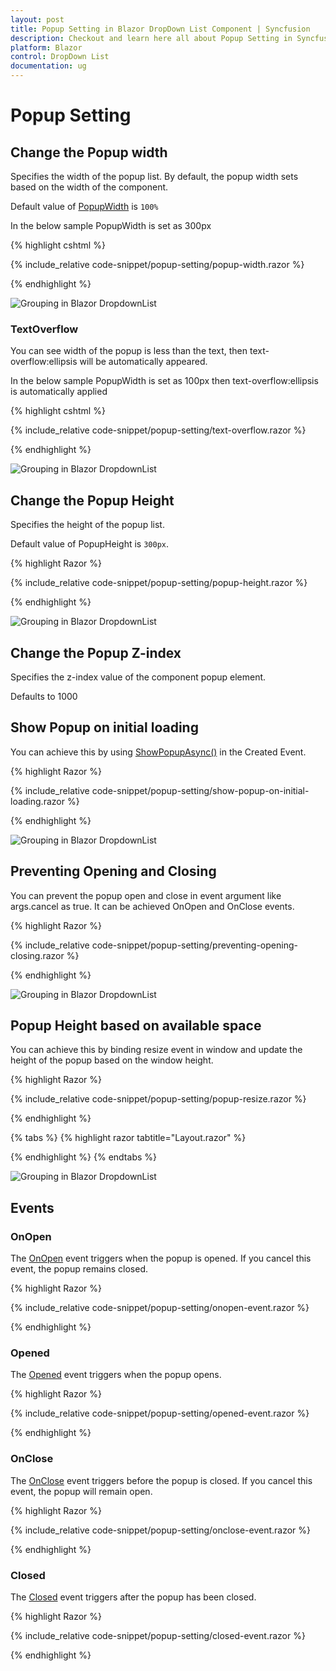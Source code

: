 ```yaml
---
layout: post
title: Popup Setting in Blazor DropDown List Component | Syncfusion
description: Checkout and learn here all about Popup Setting in Syncfusion Blazor DropDown List component and much more.
platform: Blazor
control: DropDown List
documentation: ug
---
```


# Popup Setting

## Change the Popup width

Specifies the width of the popup list. By default, the popup width sets based on the width of the component.

Default value of [PopupWidth](https://help.syncfusion.com/cr/blazor/Syncfusion.Blazor.DropDowns.SfDropDownList-2.html#Syncfusion_Blazor_DropDowns_SfDropDownList_2_PopupWidth) is `100%`

In the below sample PopupWidth is set as 300px

{% highlight cshtml %}

{% include_relative code-snippet/popup-setting/popup-width.razor %}

{% endhighlight %}

![Grouping in Blazor DropdownList](./images/popup-setting/blazor_dropdown_popup-width.png)

### TextOverflow

You can see width of the popup is less than the text, then text-overflow:ellipsis will be automatically appeared.

In the below sample PopupWidth is set as 100px then text-overflow:ellipsis is automatically applied

{% highlight cshtml %}

{% include_relative code-snippet/popup-setting/text-overflow.razor %}

{% endhighlight %}

![Grouping in Blazor DropdownList](./images/popup-setting/blazor_dropdown_text-overflow.png)

## Change the Popup Height

Specifies the height of the popup list.

Default value of PopupHeight is `300px`.

{% highlight Razor %}

{% include_relative code-snippet/popup-setting/popup-height.razor %}

{% endhighlight %}

![Grouping in Blazor DropdownList](./images/popup-setting/blazor_dropdown_popup-height.png)

## Change the Popup Z-index

Specifies the z-index value of the component popup element.

Defaults to 1000

## Show Popup on initial loading

You can achieve this by using [ShowPopupAsync()](https://help.syncfusion.com/cr/blazor/Syncfusion.Blazor.DropDowns.SfDropDownList-2.html#Syncfusion_Blazor_DropDowns_SfDropDownList_2_ShowPopupAsync) in the Created Event.

{% highlight Razor %}

{% include_relative code-snippet/popup-setting/show-popup-on-initial-loading.razor %}

{% endhighlight %}

![Grouping in Blazor DropdownList](./images/popup-setting/blazor_dropdown_popup-initial-loading.png)

## Preventing Opening and Closing

You can prevent the popup open and close in event argument like args.cancel as true. It can be achieved OnOpen and OnClose events. 

{% highlight Razor %}

{% include_relative code-snippet/popup-setting/preventing-opening-closing.razor %}

{% endhighlight %}

![Grouping in Blazor DropdownList](./images/popup-setting/blazor_dropdown_preventing-opening-closing.png)

## Popup Height based on available space

You can achieve this by binding resize event in window and update the height of the popup based on the window height.

{% highlight Razor %}

{% include_relative code-snippet/popup-setting/popup-resize.razor %}

{% endhighlight %}

{% tabs %}
{% highlight razor tabtitle="Layout.razor" %}

<script>
    window.addEventListener("resize", function (e) {
        var wrapper = document.getElementById("dropdown").parentElement;
        var popupEle = document.getElementById("dropdown_popup");
        var topVal = wrapper.getBoundingClientRect().top;
        window.innerHeight - topVal;
        if (popupEle) {
            popupEle.style.maxHeight = (window.innerHeight - topVal-50) + "px";
            popupEle.style.height = (window.innerHeight - topVal-50) + "px";
            
        }
    })
</script>

{% endhighlight %}
{% endtabs %}

![Grouping in Blazor DropdownList](./images/popup-setting/blazor_dropdown_popup_resize.gif)

## Events

### OnOpen

The [OnOpen](https://help.syncfusion.com/cr/blazor/Syncfusion.Blazor.DropDowns.DropDownListEvents-2.html#Syncfusion_Blazor_DropDowns_DropDownListEvents_2_OnOpen) event triggers when the popup is opened. If you cancel this event, the popup remains closed.

{% highlight Razor %}

{% include_relative code-snippet/popup-setting/onopen-event.razor %}

{% endhighlight %}

### Opened

The [Opened](https://help.syncfusion.com/cr/blazor/Syncfusion.Blazor.DropDowns.DropDownListEvents-2.html#Syncfusion_Blazor_DropDowns_DropDownListEvents_2_Opened) event triggers when the popup opens.

{% highlight Razor %}

{% include_relative code-snippet/popup-setting/opened-event.razor %}

{% endhighlight %}

### OnClose

The [OnClose](https://help.syncfusion.com/cr/blazor/Syncfusion.Blazor.DropDowns.DropDownListEvents-2.html#Syncfusion_Blazor_DropDowns_DropDownListEvents_2_OnClose) event triggers before the popup is closed. If you cancel this event, the popup will remain open.

{% highlight Razor %}

{% include_relative code-snippet/popup-setting/onclose-event.razor %}

{% endhighlight %}

### Closed

The [Closed](https://help.syncfusion.com/cr/blazor/Syncfusion.Blazor.DropDowns.DropDownListEvents-2.html#Syncfusion_Blazor_DropDowns_DropDownListEvents_2_OnClose) event triggers after the popup has been closed.

{% highlight Razor %}

{% include_relative code-snippet/popup-setting/closed-event.razor %}

{% endhighlight %}
